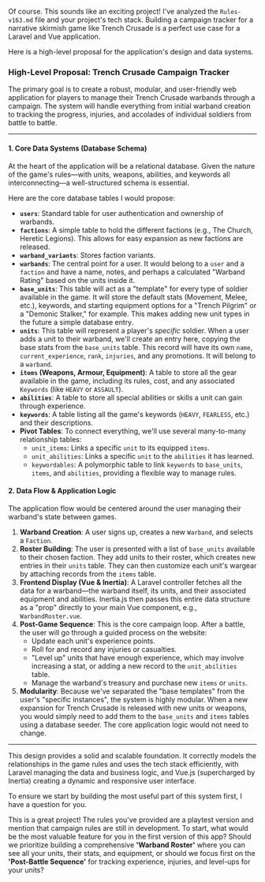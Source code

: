 Of course. This sounds like an exciting project! I've analyzed the `Rules-v163.md` file and your project's tech stack. Building a campaign tracker for a narrative skirmish game like Trench Crusade is a perfect use case for a Laravel and Vue application.

Here is a high-level proposal for the application's design and data systems.

### High-Level Proposal: Trench Crusade Campaign Tracker

The primary goal is to create a robust, modular, and user-friendly web application for players to manage their Trench Crusade warbands through a campaign. The system will handle everything from initial warband creation to tracking the progress, injuries, and accolades of individual soldiers from battle to battle.

---

#### **1. Core Data Systems (Database Schema)**

At the heart of the application will be a relational database. Given the nature of the game's rules—with units, weapons, abilities, and keywords all interconnecting—a well-structured schema is essential.

Here are the core database tables I would propose:

*   **`users`**: Standard table for user authentication and ownership of warbands.
*   **`factions`**: A simple table to hold the different factions (e.g., The Church, Heretic Legions). This allows for easy expansion as new factions are released.
*   **`warband_variants`**: Stores faction variants.
*   **`warbands`**: The central point for a user. It would belong to a `user` and a `faction` and have a name, notes, and perhaps a calculated "Warband Rating" based on the units inside it.
*   **`base_units`**: This table will act as a "template" for every type of soldier available in the game. It will store the default stats (Movement, Melee, etc.), keywords, and starting equipment options for a "Trench Pilgrim" or a "Demonic Stalker," for example. This makes adding new unit types in the future a simple database entry.
*   **`units`**: This table will represent a player's *specific* soldier. When a user adds a unit to their warband, we'll create an entry here, copying the base stats from the `base_units` table. This record will have its own `name`, `current_experience`, `rank`, `injuries`, and any promotions. It will belong to a `warband`.
*   **`items` (Weapons, Armour, Equipment)**: A table to store all the gear available in the game, including its rules, cost, and any associated `Keywords` (like `HEAVY` or `ASSAULT`).
*   **`abilities`**: A table to store all special abilities or skills a unit can gain through experience.
*   **`keywords`**: A table listing all the game's keywords (`HEAVY`, `FEARLESS`, etc.) and their descriptions.
*   **Pivot Tables**: To connect everything, we'll use several many-to-many relationship tables:
    *   `unit_items`: Links a specific `unit` to its equipped `items`.
    *   `unit_abilities`: Links a specific `unit` to the `abilities` it has learned.
    *   `keywordables`: A polymorphic table to link `keywords` to `base_units`, `items`, and `abilities`, providing a flexible way to manage rules.

#### **2. Data Flow & Application Logic**

The application flow would be centered around the user managing their warband's state between games.

1.  **Warband Creation**: A user signs up, creates a new `Warband`, and selects a `Faction`.
2.  **Roster Building**: The user is presented with a list of `base_units` available to their chosen faction. They add units to their roster, which creates new entries in their `units` table. They can then customize each unit's wargear by attaching records from the `items` table.
3.  **Frontend Display (Vue & Inertia)**: A Laravel controller fetches all the data for a warband—the warband itself, its units, and their associated equipment and abilities. Inertia.js then passes this entire data structure as a "prop" directly to your main Vue component, e.g., `WarbandRoster.vue`.
4.  **Post-Game Sequence**: This is the core campaign loop. After a battle, the user will go through a guided process on the website:
    *   Update each unit's experience points.
    *   Roll for and record any injuries or casualties.
    *   "Level up" units that have enough experience, which may involve increasing a stat, or adding a new record to the `unit_abilities` table.
    *   Manage the warband's treasury and purchase new `items` or `units`.
5.  **Modularity**: Because we've separated the "base templates" from the user's "specific instances", the system is highly modular. When a new expansion for Trench Crusade is released with new units or weapons, you would simply need to add them to the `base_units` and `items` tables using a database seeder. The core application logic would not need to change.

---

This design provides a solid and scalable foundation. It correctly models the relationships in the game rules and uses the tech stack efficiently, with Laravel managing the data and business logic, and Vue.js (supercharged by Inertia) creating a dynamic and responsive user interface.

To ensure we start by building the most useful part of this system first, I have a question for you.

This is a great project! The rules you've provided are a playtest version and mention that campaign rules are still in development. To start, what would be the most valuable feature for you in the first version of this app? Should we prioritize building a comprehensive **'Warband Roster'** where you can see all your units, their stats, and equipment, or should we focus first on the **'Post-Battle Sequence'** for tracking experience, injuries, and level-ups for your units?
